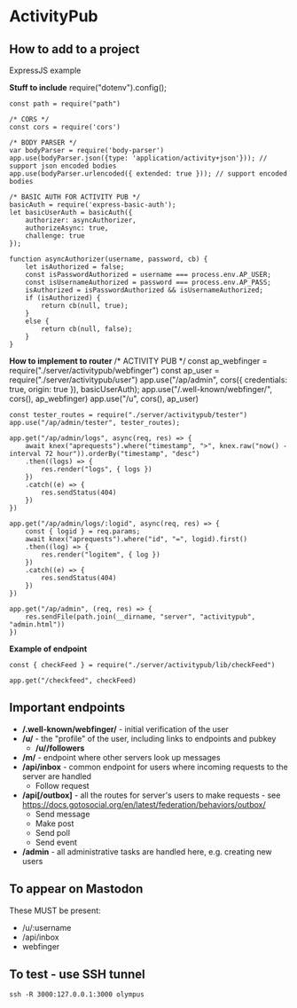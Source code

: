 # ActivityPub

## How to add to a project

ExpressJS example

**Stuff to include**
    require("dotenv").config();

    const path = require("path")

    /* CORS */
    const cors = require('cors')

    /* BODY PARSER */
    var bodyParser = require('body-parser')
    app.use(bodyParser.json({type: 'application/activity+json'})); // support json encoded bodies
    app.use(bodyParser.urlencoded({ extended: true })); // support encoded bodies

    /* BASIC AUTH FOR ACTIVITY PUB */
    basicAuth = require('express-basic-auth');
    let basicUserAuth = basicAuth({
        authorizer: asyncAuthorizer,
        authorizeAsync: true,
        challenge: true
    });

    function asyncAuthorizer(username, password, cb) {
        let isAuthorized = false;
        const isPasswordAuthorized = username === process.env.AP_USER;
        const isUsernameAuthorized = password === process.env.AP_PASS;
        isAuthorized = isPasswordAuthorized && isUsernameAuthorized;
        if (isAuthorized) {
            return cb(null, true);
        }
        else {
            return cb(null, false);
        }
    }

**How to implement to router**
    /* ACTIVITY PUB */
    const ap_webfinger = require("./server/activitypub/webfinger")
    const ap_user = require("./server/activitypub/user")
    app.use("/ap/admin", cors({ credentials: true, origin: true }), basicUserAuth);
    app.use("/.well-known/webfinger/", cors(), ap_webfinger)
    app.use("/u", cors(), ap_user)

    const tester_routes = require("./server/activitypub/tester")
    app.use("/ap/admin/tester", tester_routes);

    app.get("/ap/admin/logs", async(req, res) => {
        await knex("aprequests").where("timestamp", ">", knex.raw("now() - interval 72 hour")).orderBy("timestamp", "desc")
        .then((logs) => {
            res.render("logs", { logs })
        })
        .catch((e) => {
            res.sendStatus(404)
        })
    })

    app.get("/ap/admin/logs/:logid", async(req, res) => {
        const { logid } = req.params;
        await knex("aprequests").where("id", "=", logid).first()
        .then((log) => {
            res.render("logitem", { log })
        })
        .catch((e) => {
            res.sendStatus(404)
        })
    })

    app.get("/ap/admin", (req, res) => {
        res.sendFile(path.join(__dirname, "server", "activitypub", "admin.html"))
    })

**Example of endpoint**

    const { checkFeed } = require("./server/activitypub/lib/checkFeed")

    app.get("/checkfeed", checkFeed)

## Important endpoints

* **/.well-known/webfinger/** - initial verification of the user
* **/u/<user>** - the "profile" of the user, including links to endpoints and pubkey
    * **/u/<user>/followers**
* **/m/<message>** - endpoint where other servers look up messages
* **/api/inbox** - common endpoint for users where incoming requests to the server are handled
    * Follow request
* **/api[/outbox]** - all the routes for server's users to make requests - see https://docs.gotosocial.org/en/latest/federation/behaviors/outbox/
    * Send message
    * Make post
    * Send poll
    * Send event
* **/admin** - all administrative tasks are handled here, e.g. creating new users

## To appear on Mastodon

These MUST be present:

* /u/:username
* /api/inbox
* webfinger

## To test - use SSH tunnel

    ssh -R 3000:127.0.0.1:3000 olympus